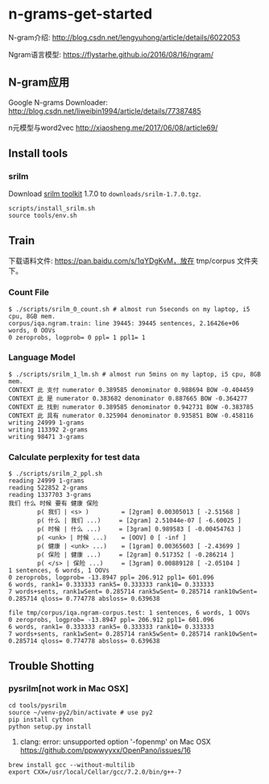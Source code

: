 # n-grams-get-started

N-gram介绍:
http://blog.csdn.net/lengyuhong/article/details/6022053

Ngram语言模型: 
https://flystarhe.github.io/2016/08/16/ngram/

## N-gram应用
Google N-grams Downloader:
http://blog.csdn.net/liweibin1994/article/details/77387485

n元模型与word2vec
http://xiaosheng.me/2017/06/08/article69/

## Install tools

### srilm
Download [srilm toolkit](http://www.speech.sri.com/projects/srilm/) 1.7.0 to ```downloads/srilm-1.7.0.tgz```.

```
scripts/install_srilm.sh
source tools/env.sh
```

## Train
下载语料文件: https://pan.baidu.com/s/1qYDgKvM，放在 tmp/corpus 文件夹下。

### Count File

```
$ ./scripts/srilm_0_count.sh # almost run 5seconds on my laptop, i5 cpu, 8GB mem.
corpus/iqa.ngram.train: line 39445: 39445 sentences, 2.16426e+06 words, 0 OOVs
0 zeroprobs, logprob= 0 ppl= 1 ppl1= 1
```

### Language Model

```
$ ./scripts/srilm_1_lm.sh # almost run 5mins on my laptop, i5 cpu, 8GB mem.
CONTEXT 此 支付 numerator 0.389585 denominator 0.988694 BOW -0.404459
CONTEXT 此 是 numerator 0.383682 denominator 0.887665 BOW -0.364277
CONTEXT 此 找到 numerator 0.389585 denominator 0.942731 BOW -0.383785
CONTEXT 此 具有 numerator 0.325904 denominator 0.935851 BOW -0.458116
writing 24999 1-grams
writing 113392 2-grams
writing 98471 3-grams
```

### Calculate perplexity for test data 

```
$ ./scripts/srilm_2_ppl.sh
reading 24999 1-grams
reading 522852 2-grams
reading 1337703 3-grams
我们 什么 时候 要有 健康 保险
        p( 我们 | <s> )         = [2gram] 0.00305013 [ -2.51568 ]
        p( 什么 | 我们 ...)     = [2gram] 2.51044e-07 [ -6.60025 ]
        p( 时候 | 什么 ...)     = [3gram] 0.989583 [ -0.00454763 ]
        p( <unk> | 时候 ...)    = [OOV] 0 [ -inf ]
        p( 健康 | <unk> ...)    = [1gram] 0.00365603 [ -2.43699 ]
        p( 保险 | 健康 ...)     = [2gram] 0.517352 [ -0.286214 ]
        p( </s> | 保险 ...)     = [3gram] 0.00889128 [ -2.05104 ]
1 sentences, 6 words, 1 OOVs
0 zeroprobs, logprob= -13.8947 ppl= 206.912 ppl1= 601.096
6 words, rank1= 0.333333 rank5= 0.333333 rank10= 0.333333
7 words+sents, rank1wSent= 0.285714 rank5wSent= 0.285714 rank10wSent= 0.285714 qloss= 0.774778 absloss= 0.639638

file tmp/corpus/iqa.ngram-corpus.test: 1 sentences, 6 words, 1 OOVs
0 zeroprobs, logprob= -13.8947 ppl= 206.912 ppl1= 601.096
6 words, rank1= 0.333333 rank5= 0.333333 rank10= 0.333333
7 words+sents, rank1wSent= 0.285714 rank5wSent= 0.285714 rank10wSent= 0.285714 qloss= 0.774778 absloss= 0.639638
```

## Trouble Shotting

### pysrilm[not work in Mac OSX]
```
cd tools/pysrilm
source ~/venv-py2/bin/activate # use py2
pip install cython
python setup.py install
```

1. clang: error: unsupported option '-fopenmp' on Mac OSX
https://github.com/ppwwyyxx/OpenPano/issues/16
```
brew install gcc --without-multilib
export CXX=/usr/local/Cellar/gcc/7.2.0/bin/g++-7
```


